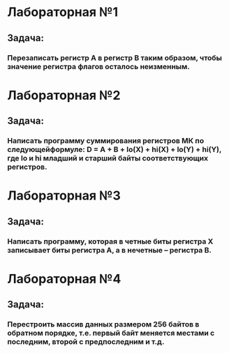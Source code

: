 # Лабораторная №1
 ## Задача:
 ### Перезаписать регистр А в регистр В таким образом, чтобы значение регистра флагов осталось неизменным.
# Лабораторная №2
 ## Задача:
 ### Написать программу суммирования регистров МК по следующейформуле: D = A + B + lo(X) + hi(X) + lo(Y) + hi(Y), где lo и hi младший и старший байты соответствующих регистров.
# Лабораторная №3
 ## Задача: 
 ### Написать программу, которая в четные биты регистра X записывает биты регистра А, а в нечетные – регистра В.
# Лабораторная №4
 ## Задача:
 ### Перестроить массив данных размером 256 байтов в обратном порядке, т.е. первый байт меняется местами с последним, второй с предпоследним и т.д.
